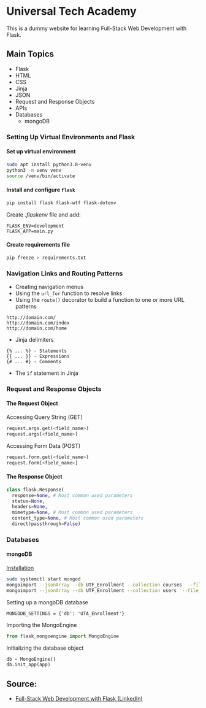 # Universal Tech Academy
This is a dummy website for learning Full-Stack Web Development with Flask.

## Main Topics
- Flask
- HTML
- CSS
- Jinja
- JSON
- Request and Response Objects
- APIs
- Databases
  + mongoDB

### Setting Up Virtual Environments and Flask
#### Set up virtual environment
```Bash
sudo apt install python3.8-venv
python3 -m venv venv
source /venv/bin/activate
```
#### Install and configure `flask`
```Bash
pip install flask flask-wtf flask-dotenv
```

Create _.flaskenv_ file and add:
```
FLASK_ENV=development
FLASK_APP=main.py
```
#### Create requirements file
```Bash
pip freeze > requirements.txt
```

### Navigation Links and Routing Patterns
- Creating navigation menus
- Using the `url_for` function to resolve links
- Using the `route()` decorator to build a function to one or more URL patterns
```
http://domain.com/
http://domain.com/index
http://domain.com/home
```

- Jinja delimiters
```
{% ... %} - Statements
{{ ... }} - Expressions
{# ... #} - Comments
```
- The `if` statement in Jinja

### Request and Response Objects
#### The Request Object
Accessing Query String (GET)
```Python
request.args.get(<field_name>)
request.args[<field_name>]
```

Accessing Form Data (POST)
```Python
request.form.get(<field_name>)
request.form[<field_name>]
```
#### The Response Object
```Python
class flask.Response(
  response=None, # Most common used parameters
  status=None,
  headers=None,
  mimetype=None, # Most common used parameters
  content_type=None, # Most common used parameters
  direct)passthrough=False)
```
### Databases
#### mongoDB
[Installation](https://www.mongodb.com/)
```Bash
sudo systemctl start mongod
mongoimport --jsonArray --db UTF_Enrollment --collection courses  --file models/courses.json
mongoimport --jsonArray --db UTF_Enrollment --collection users  --file models/users.json
```

Setting up a mongoDB database
```
MONGODB_SETTINGS = {'db': 'UTA_Enrollment'}
```

Importing the MongoEngine
```Python
from flask_mongoengine import MongoEngine
```

Initializing the database object
```Python
db = MongoEngine()
db.init_app(app)
```

## Source:
- [Full-Stack Web Development with Flask (LinkedIn)](linkedin.com/learning/full-stack-web-development-with-flask/)
